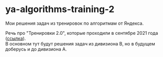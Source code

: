 # ya-algorithms-training-2
Мои решения задач из тренировок по алгоритмам от Яндекса.  

Речь про "Тренировки 2.0", которые проходили в сентябре 2021 года ([ссылка](https://yandex.ru/yaintern/algorithm-training)).  
В основном тут будут решения задач из дивизиона B, но в будущем доберусь и до дивизиона А.
